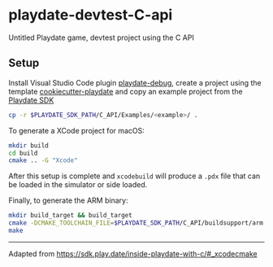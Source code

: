 # playdate-devtest-C-api

Untitled Playdate game, devtest project using the C API

## Setup

Install Visual Studio Code plugin [playdate-debug](https://marketplace.visualstudio.com/items?itemName=midouest.playdate-debug), create a project using the template [cookiecutter-playdate](https://github.com/midouest/cookiecutter-playdate) and copy an example project from the [Playdate SDK](https://play.date/dev/)

```bash
cp -r $PLAYDATE_SDK_PATH/C_API/Examples/<example>/ .
```

To generate a XCode project for macOS:

```bash
mkdir build
cd build
cmake .. -G "Xcode"
```

After this setup is complete and `xcodebuild` will produce a `.pdx` file that can be loaded in the simulator or side loaded.

Finally, to generate the ARM binary:

```bash
mkdir build_target && build_target
cmake -DCMAKE_TOOLCHAIN_FILE=$PLAYDATE_SDK_PATH/C_API/buildsupport/arm.cmake ..
make
```

---
Adapted from <https://sdk.play.date/inside-playdate-with-c/#_xcodecmake>
